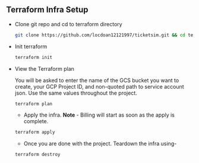 ## Terraform Infra Setup

- Clone git repo and cd to terraform directory

  ```bash
  git clone https://github.com/locdoan12121997/ticketsim.git && cd terraform
  ```

- Init terraform

  ```bash
  terraform init
  ```

- View the Terraform plan

  You will be asked to enter the name of the GCS bucket you want to create, your GCP Project ID, and non-quoted path to service account json. Use the same values throughout the project. 

  ```bash
  terraform plan
  ```

  - Apply the infra. **Note** - Billing will start as soon as the apply is complete.

  ```bash
  terraform apply
  ```

  - Once you are done with the project. Teardown the infra using-

  ```bash
  terraform destroy
  ```